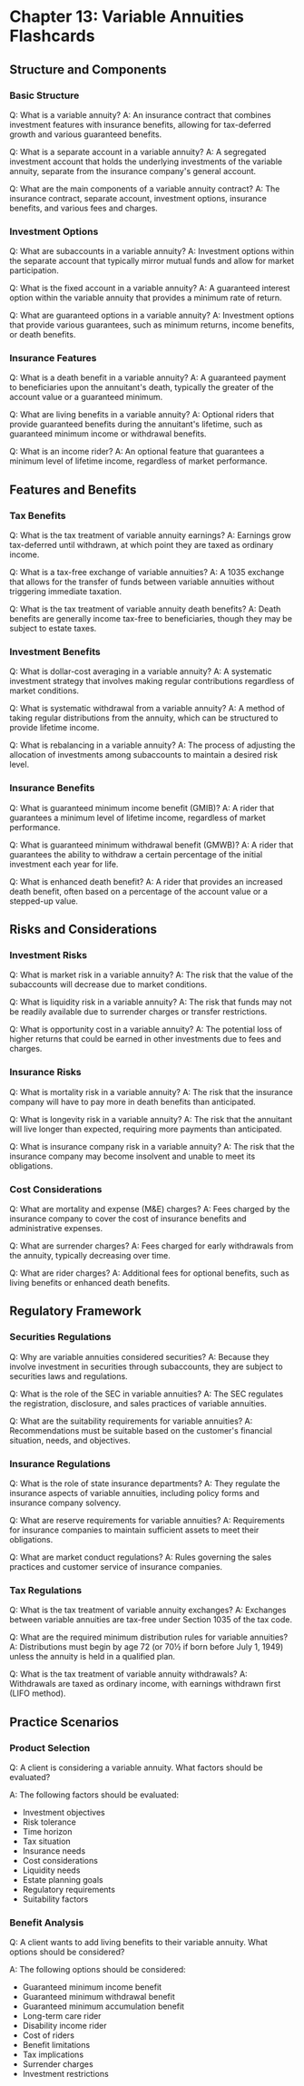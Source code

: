 # Chapter 13: Variable Annuities Flashcards

## Structure and Components

### Basic Structure
Q: What is a variable annuity?
A: An insurance contract that combines investment features with insurance benefits, allowing for tax-deferred growth and various guaranteed benefits.

Q: What is a separate account in a variable annuity?
A: A segregated investment account that holds the underlying investments of the variable annuity, separate from the insurance company's general account.

Q: What are the main components of a variable annuity contract?
A: The insurance contract, separate account, investment options, insurance benefits, and various fees and charges.

### Investment Options
Q: What are subaccounts in a variable annuity?
A: Investment options within the separate account that typically mirror mutual funds and allow for market participation.

Q: What is the fixed account in a variable annuity?
A: A guaranteed interest option within the variable annuity that provides a minimum rate of return.

Q: What are guaranteed options in a variable annuity?
A: Investment options that provide various guarantees, such as minimum returns, income benefits, or death benefits.

### Insurance Features
Q: What is a death benefit in a variable annuity?
A: A guaranteed payment to beneficiaries upon the annuitant's death, typically the greater of the account value or a guaranteed minimum.

Q: What are living benefits in a variable annuity?
A: Optional riders that provide guaranteed benefits during the annuitant's lifetime, such as guaranteed minimum income or withdrawal benefits.

Q: What is an income rider?
A: An optional feature that guarantees a minimum level of lifetime income, regardless of market performance.

## Features and Benefits

### Tax Benefits
Q: What is the tax treatment of variable annuity earnings?
A: Earnings grow tax-deferred until withdrawn, at which point they are taxed as ordinary income.

Q: What is a tax-free exchange of variable annuities?
A: A 1035 exchange that allows for the transfer of funds between variable annuities without triggering immediate taxation.

Q: What is the tax treatment of variable annuity death benefits?
A: Death benefits are generally income tax-free to beneficiaries, though they may be subject to estate taxes.

### Investment Benefits
Q: What is dollar-cost averaging in a variable annuity?
A: A systematic investment strategy that involves making regular contributions regardless of market conditions.

Q: What is systematic withdrawal from a variable annuity?
A: A method of taking regular distributions from the annuity, which can be structured to provide lifetime income.

Q: What is rebalancing in a variable annuity?
A: The process of adjusting the allocation of investments among subaccounts to maintain a desired risk level.

### Insurance Benefits
Q: What is guaranteed minimum income benefit (GMIB)?
A: A rider that guarantees a minimum level of lifetime income, regardless of market performance.

Q: What is guaranteed minimum withdrawal benefit (GMWB)?
A: A rider that guarantees the ability to withdraw a certain percentage of the initial investment each year for life.

Q: What is enhanced death benefit?
A: A rider that provides an increased death benefit, often based on a percentage of the account value or a stepped-up value.

## Risks and Considerations

### Investment Risks
Q: What is market risk in a variable annuity?
A: The risk that the value of the subaccounts will decrease due to market conditions.

Q: What is liquidity risk in a variable annuity?
A: The risk that funds may not be readily available due to surrender charges or transfer restrictions.

Q: What is opportunity cost in a variable annuity?
A: The potential loss of higher returns that could be earned in other investments due to fees and charges.

### Insurance Risks
Q: What is mortality risk in a variable annuity?
A: The risk that the insurance company will have to pay more in death benefits than anticipated.

Q: What is longevity risk in a variable annuity?
A: The risk that the annuitant will live longer than expected, requiring more payments than anticipated.

Q: What is insurance company risk in a variable annuity?
A: The risk that the insurance company may become insolvent and unable to meet its obligations.

### Cost Considerations
Q: What are mortality and expense (M&E) charges?
A: Fees charged by the insurance company to cover the cost of insurance benefits and administrative expenses.

Q: What are surrender charges?
A: Fees charged for early withdrawals from the annuity, typically decreasing over time.

Q: What are rider charges?
A: Additional fees for optional benefits, such as living benefits or enhanced death benefits.

## Regulatory Framework

### Securities Regulations
Q: Why are variable annuities considered securities?
A: Because they involve investment in securities through subaccounts, they are subject to securities laws and regulations.

Q: What is the role of the SEC in variable annuities?
A: The SEC regulates the registration, disclosure, and sales practices of variable annuities.

Q: What are the suitability requirements for variable annuities?
A: Recommendations must be suitable based on the customer's financial situation, needs, and objectives.

### Insurance Regulations
Q: What is the role of state insurance departments?
A: They regulate the insurance aspects of variable annuities, including policy forms and insurance company solvency.

Q: What are reserve requirements for variable annuities?
A: Requirements for insurance companies to maintain sufficient assets to meet their obligations.

Q: What are market conduct regulations?
A: Rules governing the sales practices and customer service of insurance companies.

### Tax Regulations
Q: What is the tax treatment of variable annuity exchanges?
A: Exchanges between variable annuities are tax-free under Section 1035 of the tax code.

Q: What are the required minimum distribution rules for variable annuities?
A: Distributions must begin by age 72 (or 70½ if born before July 1, 1949) unless the annuity is held in a qualified plan.

Q: What is the tax treatment of variable annuity withdrawals?
A: Withdrawals are taxed as ordinary income, with earnings withdrawn first (LIFO method).

## Practice Scenarios

### Product Selection
Q: A client is considering a variable annuity. What factors should be evaluated?

A: The following factors should be evaluated:
- Investment objectives
- Risk tolerance
- Time horizon
- Tax situation
- Insurance needs
- Cost considerations
- Liquidity needs
- Estate planning goals
- Regulatory requirements
- Suitability factors

### Benefit Analysis
Q: A client wants to add living benefits to their variable annuity. What options should be considered?

A: The following options should be considered:
- Guaranteed minimum income benefit
- Guaranteed minimum withdrawal benefit
- Guaranteed minimum accumulation benefit
- Long-term care rider
- Disability income rider
- Cost of riders
- Benefit limitations
- Tax implications
- Surrender charges
- Investment restrictions 